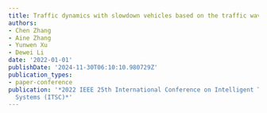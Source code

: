 ```yaml
---
title: Traffic dynamics with slowdown vehicles based on the traffic wave theory
authors:
- Chen Zhang
- Aine Zhang
- Yunwen Xu
- Dewei Li
date: '2022-01-01'
publishDate: '2024-11-30T06:10:10.980729Z'
publication_types:
- paper-conference
publication: '*2022 IEEE 25th International Conference on Intelligent Transportation
  Systems (ITSC)*'
---
```

